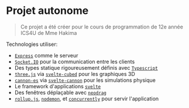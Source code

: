 # Projet autonome

> Ce projet a été créer pour le cours de programmation de 12e année ICS4U de Mme Hakima

Technologies utiliser:

-   [`Express`](https://expressjs.com) comme le serveur
-   [`Socket.IO`](https://socket.io) pour la communication entre les clients
-   Des types statique rigoureusement définis avec [`Typescript`](https://www.typescriptlang.org)
-   [`three.js`](https://threejs.org/) via [`svelte-cubed`](https://svelte-cubed.vercel.app) pour les graphiques 3D
-   [`cannon-es`](https://pmndrs.github.io/cannon-es) via [`svelte-cannon`](https://svelte-cannon.bfanger.nl) pour les simulations physique
-   Le framework d'applications [`svelte`](https://svelte.dev)
-   Des fenêtres déplaçable avec [`neodrag`](https://npm.io/package/@neodrag/svelte)
-   [`rollup.js`](https://rollupjs.org), [`nodemon`](https://nodemon.io), et [`concurrently`](https://www.npmjs.com/package/concurrently) pour servir l'application
